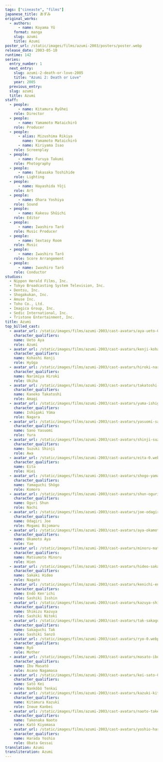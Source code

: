 ```yaml
---
tags: ["cineaste", "films"]
japanese_title: あずみ
original_works:
  - authors:
      - name: Koyama Yû
    format: manga
    slug: azumi
    title: Azumi
poster_url: /static/images/films/azumi-2003/posters/poster.webp
release_date: 2003-05-10
runtime: 142
series:
  entry_number: 1
  next_entry:
    slug: azumi-2-death-or-love-2005
    title: "Azumi 2: Death or Love"
    year: 2005
  previous_entry:
  slug: azumi
  title: Azumi
staff:
  - people:
      - name: Kitamura Ryûhei
    role: Director
  - people:
      - name: Yamamoto Mataichirô
    role: Producer
  - people:
      - alias: Mizushima Rikiya
        name: Yamamoto Mataichirô
      - name: Kiriyama Isao
    role: Screenplay
  - people:
      - name: Furuya Takumi
    role: Photography
  - people:
      - name: Takasaka Toshihide
    role: Lighting
  - people:
      - name: Hayashida Yûji
    role: Art
  - people:
      - name: Ohara Yoshiya
    role: Sound
  - people:
      - name: Kakesu Shûichi
    role: Editor
  - people:
      - name: Iwashiro Tarô
    role: Music Producer
  - people:
      - name: Sextasy Room
    role: Music
  - people:
      - name: Iwashiro Tarô
    role: Score Arrangement
  - people:
      - name: Iwashiro Tarô
    role: Conductor
studios:
  - Nippon Herald Films, Inc.
  - Tokyo Broadcasting System Television, Inc.
  - Dentsu, Inc.
  - Shogakukan, Inc.
  - Amuse Inc.
  - Toho Co., Ltd.
  - Imagica Group, Inc.
  - Sedic International, Inc.
  - Tristone Entertainment, Inc.
title: Azumi
top_billed_cast:
  - avatar_url: /static/images/films/azumi-2003/cast-avatars/aya-ueto-0.webp
    character_qualifiers:
    name: Ueto Aya
    role: Azumi
  - avatar_url: /static/images/films/azumi-2003/cast-avatars/kenji-kohashi-0.webp
    character_qualifiers:
    name: Kohashi Kenji
    role: Hyûga
  - avatar_url: /static/images/films/azumi-2003/cast-avatars/hiroki-narimiya-0.webp
    character_qualifiers:
    name: Narimiya Hiroki
    role: Ukiha
  - avatar_url: /static/images/films/azumi-2003/cast-avatars/takatoshi-kaneko-0.webp
    character_qualifiers:
    name: Kaneko Takatoshi
    role: Amagi
  - avatar_url: /static/images/films/azumi-2003/cast-avatars/yuma-ishigaki-0.webp
    character_qualifiers:
    name: Ishigaki Yûma
    role: Nagara
  - avatar_url: /static/images/films/azumi-2003/cast-avatars/yasuomi-sano-0.webp
    character_qualifiers:
    name: Sano Yasuomi
    role: Yura
  - avatar_url: /static/images/films/azumi-2003/cast-avatars/shinji-suzuki-0.webp
    character_qualifiers:
    name: Suzuki Shinji
    role: Awa
  - avatar_url: /static/images/films/azumi-2003/cast-avatars/eita-0.webp
    character_qualifiers:
    name: Eita
    role: Hiei
  - avatar_url: /static/images/films/azumi-2003/cast-avatars/shogo-yamaguchi-0.webp
    character_qualifiers:
    name: Yamaguchi Shôgo
    role: Komoro
  - avatar_url: /static/images/films/azumi-2003/cast-avatars/shun-oguri-0.webp
    character_qualifiers:
    name: Oguri Shun
    role: Nachi
  - avatar_url: /static/images/films/azumi-2003/cast-avatars/joe-odagiri-0.webp
    character_qualifiers:
    name: Odagiri Joe
    role: Mogami Bijomaru
  - avatar_url: /static/images/films/azumi-2003/cast-avatars/aya-okamoto-0.webp
    character_qualifiers:
    name: Okamoto Aya
    role: Yae
  - avatar_url: /static/images/films/azumi-2003/cast-avatars/minoru-matsumoto-0.webp
    character_qualifiers:
    name: Matsumoto Minoru
    role: Hien
  - avatar_url: /static/images/films/azumi-2003/cast-avatars/hideo-sakaki-0.webp
    character_qualifiers:
    name: Sakaki Hideo
    role: Nagato
  - avatar_url: /static/images/films/azumi-2003/cast-avatars/kenichi-endo-0.webp
    character_qualifiers:
    name: Endô Ken'ichi
    role: Sashiki Isshin
  - avatar_url: /static/images/films/azumi-2003/cast-avatars/kazuya-shimizu-0.webp
    character_qualifiers:
    name: Shimizu Kazuya
    role: Sashiki Nitoki
  - avatar_url: /static/images/films/azumi-2003/cast-avatars/tak-sakaguchi-0.webp
    character_qualifiers:
    name: Sakaguchi Tak
    role: Sashiki Sanzô
  - avatar_url: /static/images/films/azumi-2003/cast-avatars/ryo-0.webp
    character_qualifiers:
    name: Ryô
    role: Mother
  - avatar_url: /static/images/films/azumi-2003/cast-avatars/masato-ibu-0.webp
    character_qualifiers:
    name: Ibu Masatô
    role: Asano Nagamasa
  - avatar_url: /static/images/films/azumi-2003/cast-avatars/kei-sato-0.webp
    character_qualifiers:
    name: Satô Kei
    role: Nankôbô Tenkai
  - avatar_url: /static/images/films/azumi-2003/cast-avatars/kazuki-kitamura-0.webp
    character_qualifiers:
    name: Kitamura Kazuki
    role: Inoue Kanbei
  - avatar_url: /static/images/films/azumi-2003/cast-avatars/naoto-takenaka-0.webp
    character_qualifiers:
    name: Takenaka Naoto
    role: Katô Kiyomasa
  - avatar_url: /static/images/films/azumi-2003/cast-avatars/yoshio-harada-0.webp
    character_qualifiers:
    name: Harada Yoshio
    role: Obata Gessai
translation: Azumi
transliteration: Azumi
---
```

